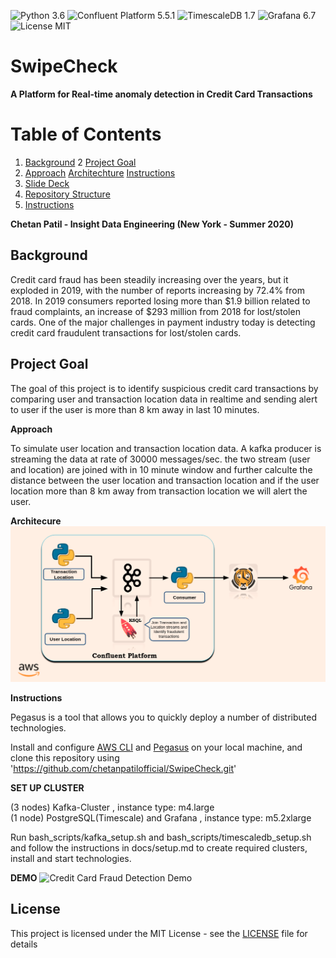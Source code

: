 ![Python 3.6](https://img.shields.io/badge/python-3.6-blue.svg)
![Confluent Platform 5.5.1](https://img.shields.io/badge/Confluent%20Platform-5.5.1-orange)
![TimescaleDB 1.7](https://img.shields.io/badge/TimescaleDB-1.7.0%20-red)
![Grafana 6.7](https://img.shields.io/badge/Grafana-6.7-brightgreen)
![License MIT](https://img.shields.io/badge/License-MIT-yellowgreen)
# SwipeCheck

**A Platform for Real-time anomaly detection in Credit Card Transactions**

# Table of Contents
1. [Background](README.md#Background)
2  [Project Goal](README.md#Project-Goal)
3. [Approach](README.md#Approach)
   [Architechture](README.md#Architechture)
   [Instructions](README.md#Instructions)
3. [Slide Deck](README.md#Slide-Deck)
5. [Repository Structure](README.md#Repository-Structure)
6. [Instructions](README.md#Instructions)


**Chetan Patil - Insight Data Engineering (New York - Summer 2020)**

## Background
Credit card fraud has been steadily increasing over the years, but it exploded in 2019, with the number of reports increasing by 72.4% from 2018. In 2019 consumers reported losing more than $1.9 billion related to fraud complaints, an increase of $293 million from 2018 for lost/stolen cards. One of the major challenges in payment industry today is detecting credit card  fraudulent transactions for lost/stolen cards. 

## Project Goal
The goal of this project is to identify suspicious credit card transactions by comparing user and transaction location data in realtime and sending alert to user if the user is more than 8 km away in last 10 minutes.

**Approach**

To simulate user location and transaction location data. A kafka producer is streaming the data at rate of 30000 messages/sec. the two stream (user and location) are joined with in 10 minute window and further calculte the distance between the user location and transaction location and if the user location more than 8 km away from transaction location we will alert the user.


**Architecure**
  ![GitHub Logo](/docs/architecture.png)


**Instructions**

Pegasus is a tool that allows you to quickly deploy a number of distributed technologies.

Install and configure [AWS CLI](https://aws.amazon.com/cli/) and [Pegasus](https://github.com/InsightDataScience/pegasus) on your local machine, and clone this repository using 'https://github.com/chetanpatilofficial/SwipeCheck.git'

**SET UP CLUSTER**

(3 nodes) Kafka-Cluster , instance type: m4.large <br>
(1 node) PostgreSQL(Timescale) and Grafana , instance type: m5.2xlarge

Run bash_scripts/kafka_setup.sh and bash_scripts/timescaledb_setup.sh and follow the instructions in docs/setup.md to create required clusters, install and start technologies.

**DEMO**
![Credit Card Fraud Detection Demo](docs/demo/grafana-dashboard.gif)


## License

This project is licensed under the MIT License - see the [LICENSE](LICENSE) file for details
